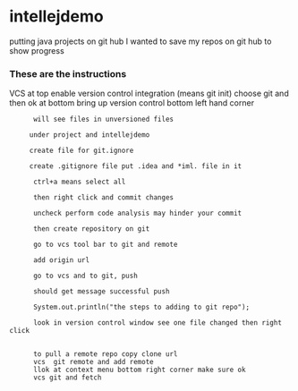 # intellejdemo
putting java projects on git hub 
I wanted to save my repos on git hub to show progress 

### These are the instructions 
 VCS at top  enable version control integration (means git init)
          choose git and then ok at bottom bring up version control bottom left  hand corner
         
          will see files in unversioned files
         
         under project and intellejdemo
          
         create file for git.ignore
          
         create .gitignore file put .idea and *iml. file in it
         
          ctrl+a means select all
         
          then right click and commit changes
         
          uncheck perform code analysis may hinder your commit
         
          then create repository on git
         
          go to vcs tool bar to git and remote
         
          add origin url
         
          go to vcs and to git, push
         
          should get message successful push
         
          System.out.println("the steps to adding to git repo");
         
          look in version control window see one file changed then right click
 
 
          to pull a remote repo copy clone url
          vcs  git remote and add remote
          llok at context menu bottom right corner make sure ok
          vcs git and fetch 